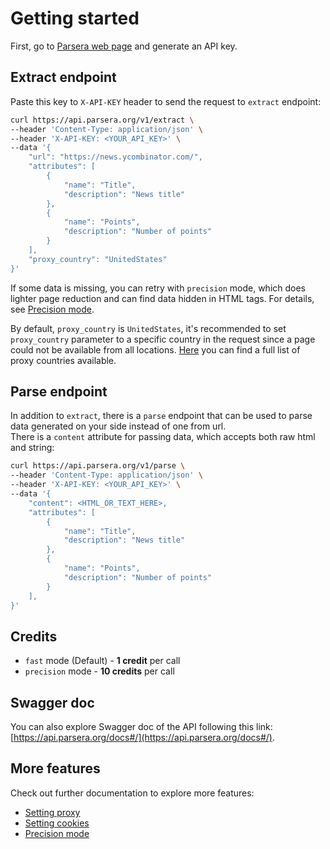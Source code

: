 # Getting started

First, go to [Parsera web page](https://parsera.org/app) and generate an API key.

## Extract endpoint

Paste this key to `X-API-KEY` header to send the request to `extract` endpoint:
```bash
curl https://api.parsera.org/v1/extract \
--header 'Content-Type: application/json' \
--header 'X-API-KEY: <YOUR_API_KEY>' \
--data '{
    "url": "https://news.ycombinator.com/",
    "attributes": [
        {
            "name": "Title",
            "description": "News title"
        },
        {
            "name": "Points",
            "description": "Number of points"
        }
    ],
    "proxy_country": "UnitedStates"
}'
```

If some data is missing, you can retry with `precision` mode, which does lighter page reduction and can find data hidden in HTML tags. For details, see [Precision mode](precision-mode.md).

By default, `proxy_country` is `UnitedStates`, it's recommended to set `proxy_country` parameter to a specific country in the request since a page could not be available from all locations. [Here](proxy.md) you can find a full list of proxy countries available.

## Parse endpoint

In addition to `extract`, there is a `parse` endpoint that can be used to parse data generated on your side instead of one from url.  
There is a `content` attribute for passing data, which accepts both raw html and string:  
```bash
curl https://api.parsera.org/v1/parse \
--header 'Content-Type: application/json' \
--header 'X-API-KEY: <YOUR_API_KEY>' \
--data '{
    "content": <HTML_OR_TEXT_HERE>,
    "attributes": [
        {
            "name": "Title",
            "description": "News title"
        },
        {
            "name": "Points",
            "description": "Number of points"
        }
    ],
}'
```

## Credits
- `fast` mode (Default) - **1 credit** per call
- `precision` mode - **10 credits** per call


## Swagger doc

You can also explore Swagger doc of the API following this link: [https://api.parsera.org/docs#/](https://api.parsera.org/docs#/).

## More features

Check out further documentation to explore more features:

- [Setting proxy](proxy.md)
- [Setting cookies](cookies.md)
- [Precision mode](precision-mode.md)
